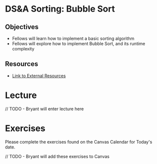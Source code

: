 # DS&A Sorting: Bubble Sort

## Objectives
* Fellows will learn how to implement a basic sorting algorithm
* Fellows will explore how to implement Bubble Sort, and its runtime complexity

## Resources
* [Link to External Resources](https://www.google.com)

# Lecture

// TODO - Bryant will enter lecture here

# Exercises

Please complete the exercises found on the Canvas Calendar for Today's date.

// TODO - Bryant will add these exercises to Canvas
